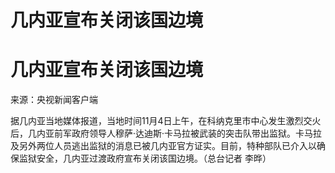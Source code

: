 # 几内亚宣布关闭该国边境

# 几内亚宣布关闭该国边境

来源：央视新闻客户端

据几内亚当地媒体报道，当地时间11月4日上午，在科纳克里市中心发生激烈交火后，几内亚前军政府领导人穆萨·达迪斯·卡马拉被武装的突击队带出监狱。卡马拉及另外两位人员逃出监狱的消息已被几内亚官方证实。目前，特种部队已介入以确保监狱安全，几内亚过渡政府宣布关闭该国边境。（总台记者
李晔）

